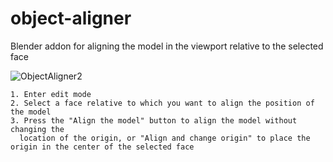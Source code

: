 # object-aligner
Blender addon for aligning the model in the viewport relative to the selected face


![ObjectAligner2](https://user-images.githubusercontent.com/124485867/233630457-8d363a60-9e74-477d-bfd9-4a25b482d4a3.png)



    1. Enter edit mode
    2. Select a face relative to which you want to align the position of the model
    3. Press the "Align the model" button to align the model without changing the
      location of the origin, or "Align and change origin" to place the origin in the center of the selected face
